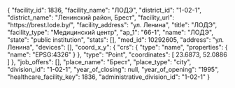 {
    "facility_id": 1836,
    "facility_name": "ЛОДЭ",
    "district_id": "1-02-1",
    "district_name": "Ленинский район, Брест",
    "facility_url": "https:\/\/brest.lode.by\/",
    "facility_address": "ул. Ленина",
    "title": "ЛОДЭ",
    "facility_type": "Медицинский центр",
    "ap_1": "66-1",
    "name": "ЛОДЭ",
    "state": "public institution",
    "stats": [],
    "med_id": 10292605,
    "address": "ул. Ленина",
    "devices": [],
    "coord_x_y": {
        "crs": {
            "type": "name",
            "properties": {
                "name": "EPSG:4326"
            }
        },
        "type": "Point",
        "coordinates": [
            23.6873,
            52.0886
        ]
    },
    "job_offers": [],
    "place_name": "Брест",
    "place_type": "city",
    "division_id": "1-02-1",
    "year_of_closing": null,
    "year_of_opening": "1995",
    "healthcare_facility_key": 1836,
    "administrative_division_id": "1-02-1"
}